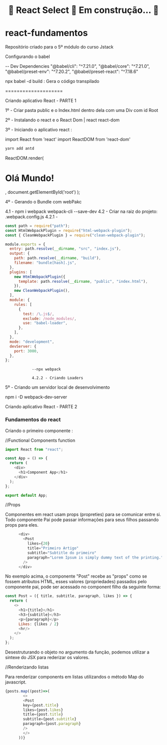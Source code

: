 <h1 align="center"> 
	🚧  React Select 🚀 Em construção...  🚧
</h1>

# react-fundamentos

Repositório criado para o 5º módulo do curso Jstack

Configurando o babel

-- Dev Dependencies
"@babel/cli": "^7.21.0",
"@babel/core": "^7.21.0",
"@babel/preset-env": "^7.20.2",
"@babel/preset-react": "^7.18.6"

npx babel -d build : Gera o código transpilado

====================

Criando aplicativo React - PARTE 1

1º - Criar pasta public e o Index.html dentro dela com uma Div com id Root

2º - Instalando o react e o React Dom | react react-dom

3º - Iniciando o aplicativo react :

import React from 'react'
import ReactDOM from 'react-dom'

```bash
yarn add antd
```

ReactDOM.render(

<h1 id="title">Olá Mundo!</h1>,
document.getElementById('root')
);

4º - Gerando o Bundle com webPakc

4.1 - npm i webpack webpack-cli --save-dev
4.2 - Criar na raiz do projeto: .webpack.config.js
4.2.1 -

```javascript
const path = require("path");
const HtmlWebpackPlugin = require("html-webpack-plugin");
const { CleanWebpackPlugin } = require("clean-webpack-plugin");

module.exports = {
  entry: path.resolve(__dirname, "src", "index.js"),
  output: {
    path: path.resolve(__dirname, "build"),
    filename: "bundle[hash].js",
  },
  plugins: [
    new HtmlWebpackPlugin({
      template: path.resolve(__dirname, "public", "index.html"),
    }),
    new CleanWebpackPlugin(),
  ],
  module: {
    rules: [
      {
        test: /\.js$/,
        exclude: /node_modules/,
        use: "babel-loader",
      },
    ],
  },
  mode: "development",
  devServer: {
    port: 3000,
  },
};
```

                --npx webpack

                4.2.2 - Criando Loaders

5º - Criando um servidor local de desenvolvimento

npm i -D webpack-dev-server

Criando aplicativo React - PARTE 2

### Fundamentos do react

Criando o primeiro componente :

//Functional Components
function

```javascript
import React from "react";

const App = () => {
  return (
    <div>
      <h1>Component App</h1>
    </div>
  );
};

export default App;
```

//Props

Componentes em react usam props (propreties) para se comunicar entre si. Todo componente Pai pode passar informações para seus filhos passando props para eles. 

```javascript
      <div>
        <Post
          likes={20}
          title="Primeiro Artigo"
          subtitle="Subtitle do primeiro"
          paragraph="Lorem Ipsum is simply dummy text of the printing."
        />
      </div>
```

No exemplo acima, o componente "Post" recebe as "props" como se fossem atributos HTML, esses valores (propriedades) passados pelo componente pai, pode ser acessado no component filho da seguinte forma: 

```javascript
const Post = ({ title, subtitle, paragraph, likes }) => {
  return (
    <>
      <h1>{title}</h1>
      <h3>{subtitle}</h3>
      <p>{paragraph}</p>
      Likes: {likes / 2}
      <hr/>
    </>
  );
};
```

Desestruturando o objeto no argumento da função, podemos utilizar a sintexe do JSX para rederizar os valores.

//Renderizando listas

Para renderizar components em listas utilizandos o método Map do javascript.

```javascript
{posts.map((post)=>(
        <>
        <Post
        key={post.title}
        likes={post.likes}
        title={post.title}
        subtitle={post.subtitle}
        paragraph={post.paragraph}
        />
        </>
      ))}
```
